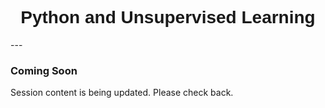 <h1  style="font-family:  Verdana,  Geneva,  sans-serif;  text-align:center">Python  and  Unsupervised  Learning  </h1> 
--- 
 
###  Coming  Soon 
 
Session  content  is  being  updated.  Please  check  back.
